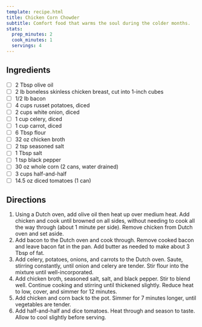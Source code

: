 ```yaml
---
template: recipe.html
title: Chicken Corn Chowder
subtitle: Comfort food that warms the soul during the colder months.
stats:
  prep_minutes: 2
  cook_minutes: 1
  servings: 4
---
```


## Ingredients
<div class="recipe-ingredients" markdown>

- [ ] 2 Tbsp olive oil
- [ ] 2 lb boneless skinless chicken breast, cut into 1-inch cubes
- [ ] 1/2 lb bacon
- [ ] 4 cups russet potatoes, diced
- [ ] 2 cups white onion, diced
- [ ] 1 cup celery, diced
- [ ] 1 cup carrot, diced
- [ ] 6 Tbsp flour
- [ ] 32 oz chicken broth
- [ ] 2 tsp seasoned salt
- [ ] 1 Tbsp salt
- [ ] 1 tsp black pepper
- [ ] 30 oz whole corn (2 cans, water drained)
- [ ] 3 cups half-and-half
- [ ] 14.5 oz diced tomatoes (1 can)

</div>

## Directions
<div class="recipe-directions" markdown>

1. Using a Dutch oven, add olive oil then heat up over medium heat. Add chicken and cook until browned on all sides, without needing to cook all the way through (about 1 minute per side). Remove chicken from Dutch oven and set aside.
2. Add bacon to the Dutch oven and cook through. Remove cooked bacon and leave bacon fat in the pan. Add butter as needed to make about 3 Tbsp of fat.
3. Add celery, potatoes, onions, and carrots to the Dutch oven. Saute, stirring constantly, until onion and celery are tender. Stir flour into the mixture until well-incorporated.
4. Add chicken broth, seasoned salt, salt, and black pepper. Stir to blend well. Continue cooking and stirring until thickened slightly. Reduce heat to low, cover, and simmer for 12 minutes.
5. Add chicken and corn back to the pot. Simmer for 7 minutes longer, until vegetables are tender.
6. Add half-and-half and dice tomatoes. Heat through and season to taste. Allow to cool slightly before serving.

</div>
